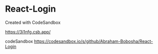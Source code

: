 # React-Login
Created with CodeSandbox

https://3i1nfg.csb.app/

codeSandbox
https://codesandbox.io/s/github/Abraham-Bobosha/React-Login
